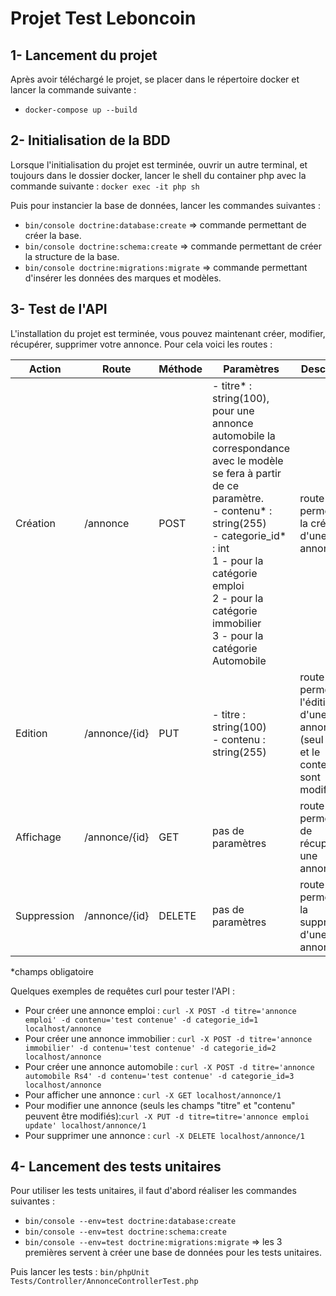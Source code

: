 # Projet Test Leboncoin

## 1- Lancement du projet

Après avoir téléchargé le projet, se placer dans le répertoire docker et lancer la commande suivante :
 - `docker-compose up --build`

## 2- Initialisation de la BDD

Lorsque l'initialisation du projet est terminée, ouvrir un autre terminal, et toujours dans le dossier docker, lancer le shell du container php avec la commande suivante :
`docker exec -it php sh`

Puis pour instancier la base de données, lancer les commandes suivantes :
- `bin/console doctrine:database:create` => commande permettant de créer la base.
- `bin/console doctrine:schema:create` => commande permettant de créer la structure de la base.
- `bin/console doctrine:migrations:migrate` => commande permettant d'insérer les données des marques et modèles.

## 3- Test de l'API

L'installation du projet est terminée, vous pouvez maintenant créer, modifier, récupérer, supprimer votre annonce.
Pour cela voici les routes :

| Action       | Route     | Méthode | Paramètres                                                                                                                                                                                                                                                                                    | Description |
|--------------|-----------|-----|-----------------------------------------------------------------------------------------------------------------------------------------------------------------------------------------------------------------------------------------------------------------------------------------------| --- |
| Création     | /annonce  | POST | - titre* : string(100), pour une annonce automobile la correspondance avec le modèle se fera à partir de ce paramètre.  <br/> - contenu* : string(255) <br/> - categorie_id* : int<br/>1 - pour la catégorie emploi<br/>2 - pour la catégorie immobilier<br/>3 - pour la catégorie Automobile |  route permettant la création d'une annonce|
| Edition      | /annonce/{id} | PUT | - titre : string(100)<br/>- contenu : string(255)                                                                                                                                                                                                                                             | route permettant l'édition d'une annonce (seul le titre et le contenu sont modifiables)|
| Affichage    | /annonce/{id} | GET | pas de paramètres                                                                                                                                                                                                                                                                             | route permettant de récupérer une annonce|
|  Suppression | /annonce/{id} | DELETE | pas de paramètres                                                                                                                                                                                                                                                                             | route permettant la suppression d'une annonce|

*champs obligatoire

Quelques exemples de requêtes curl pour tester l'API :
  - Pour créer une annonce emploi : `curl -X POST -d titre='annonce emploi' -d contenu='test contenue' -d categorie_id=1 localhost/annonce`
  - Pour créer une annonce immobilier : `curl -X POST -d titre='annonce immobilier' -d contenu='test contenue' -d categorie_id=2 localhost/annonce`
  - Pour créer une annonce automobile : `curl -X POST -d titre='annonce automobile Rs4' -d contenu='test contenue' -d categorie_id=3 localhost/annonce`
  - Pour afficher une annonce : `curl -X GET localhost/annonce/1`
  - Pour modifier une annonce (seuls les champs "titre" et "contenu" peuvent être modifiés):`curl -X PUT -d titre=titre='annonce emploi update' localhost/annonce/1`
  - Pour supprimer une annonce : `curl -X DELETE localhost/annonce/1`

  
## 4- Lancement des tests unitaires
Pour utiliser les tests unitaires, il faut d'abord réaliser les commandes suivantes :
- `bin/console --env=test doctrine:database:create`
- `bin/console --env=test doctrine:schema:create`
- `bin/console --env=test doctrine:migrations:migrate` => les 3 premières servent à créer une base de données pour les tests unitaires.

Puis lancer les tests : 
`bin/phpUnit Tests/Controller/AnnonceControllerTest.php`
